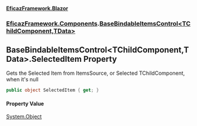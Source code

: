 #### [EficazFramework.Blazor](EficazFrameworkBlazor.md 'EficazFramework Blazor')
### [EficazFramework.Components](EficazFrameworkBlazor.md#EficazFramework.Components 'EficazFramework.Components').[BaseBindableItemsControl&lt;TChildComponent,TData&gt;](BaseBindableItemsControl_TChildComponent,TData_.md 'EficazFramework.Components.BaseBindableItemsControl<TChildComponent,TData>')

## BaseBindableItemsControl<TChildComponent,TData>.SelectedItem Property

Gets the Selected Item from ItemsSource, or Selected TChildComponent, when it's null

```csharp
public object SelectedItem { get; }
```

#### Property Value
[System.Object](https://docs.microsoft.com/en-us/dotnet/api/System.Object 'System.Object')